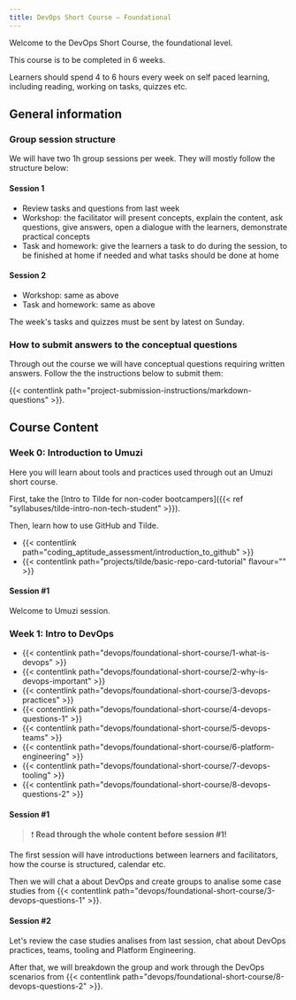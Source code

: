 ```yaml
---
title: DevOps Short Course – Foundational
---
```


Welcome to the DevOps Short Course, the foundational level.

This course is to be completed in 6 weeks.

Learners should spend 4 to 6 hours every week on self paced learning, including reading, working on tasks, quizzes etc.

## General information

### Group session structure
We will have two 1h group sessions per week. They will mostly follow the structure below:

#### Session 1
- Review tasks and questions from last week
- Workshop: the facilitator will present concepts, explain the content, ask questions, give answers, open a dialogue with the learners, demonstrate practical concepts
- Task and homework: give the learners a task to do during the session, to be finished at home if needed and what tasks should be done at home

#### Session 2
- Workshop: same as above
- Task and homework: same as above

The week's tasks and quizzes must be sent by latest on Sunday.

### How to submit answers to the conceptual questions
Through out the course we will have conceptual questions requiring written answers. Follow the the instructions below to submit them:

{{< contentlink path="project-submission-instructions/markdown-questions" >}}.

## Course Content

### Week 0: Introduction to Umuzi
Here you will learn about tools and practices used through out an Umuzi short course.

First, take the [Intro to Tilde for non-coder bootcampers]({{< ref "syllabuses/tilde-intro-non-tech-student" >}}).

Then, learn how to use GitHub and Tilde.
- {{< contentlink path="coding_aptitude_assessment/introduction_to_github" >}}
- {{< contentlink path="projects/tilde/basic-repo-card-tutorial" flavour="" >}}

#### Session #1
Welcome to Umuzi session.

### Week 1: Intro to DevOps
- {{< contentlink path="devops/foundational-short-course/1-what-is-devops" >}}
- {{< contentlink path="devops/foundational-short-course/2-why-is-devops-important" >}}
- {{< contentlink path="devops/foundational-short-course/3-devops-practices" >}}
- {{< contentlink path="devops/foundational-short-course/4-devops-questions-1" >}}
- {{< contentlink path="devops/foundational-short-course/5-devops-teams" >}}
- {{< contentlink path="devops/foundational-short-course/6-platform-engineering" >}}
- {{< contentlink path="devops/foundational-short-course/7-devops-tooling" >}}
- {{< contentlink path="devops/foundational-short-course/8-devops-questions-2" >}}

#### Session #1
> ❗ **Read through the whole content before session #1!**

The first session will have introductions between learners and facilitators, how the course is structured, calendar etc.

Then we will chat a about DevOps and create groups to analise some case studies from {{< contentlink path="devops/foundational-short-course/3-devops-questions-1" >}}.

#### Session #2
Let's review the case studies analises from last session, chat about DevOps practices, teams, tooling and Platform Engineering.

After that, we will breakdown the group and work through the DevOps scenarios from {{< contentlink path="devops/foundational-short-course/8-devops-questions-2" >}}.